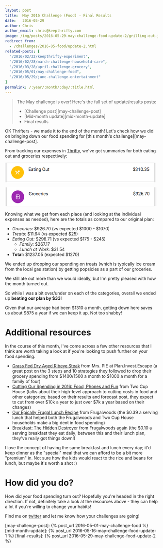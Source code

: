 ```yaml
---
layout: post
title:  May 2016 Challenge (Food) - Final Results
date:   2016-05-29
author: Chris
author_email: chris@keepthrifty.com
image: /img/posts/2016-05-29-may-challenge-food-update-2/grilling-out.jpg
redirect_from:
  - /challenges/2016-05-food/update-2.html
related-posts: [
  "/2016/02/22/keepthrifty-experiment",
  "/2016/02/28/march-challenge-household-care",
  "/2016/03/28/april-challenge-grocery",
  "/2016/05/01/may-challenge-food",
  "/2016/05/29/june-challenge-entertainment"
]
permalink: /:year/:month/:day/:title.html
---
```


> The May challenge is over! Here's the full set of update/results posts:
>
>   - [Challenge post][may-challenge-post]
>   - [Mid-month update][mid-month-update]
>   - Final results

OK Thrifters - we made it to the end of the month! Let's check how we did on bringing down our food spending for [this month's challenge][may-challenge-post].

From tracking our expenses in [Thrifty][thrifty-link], we've got summaries for both eating out and groceries respectively:

![May final eating out - $310.35 total][may-2016-final-eating-out]

![May final grocery - $926.70 total][may-2016-final-grocery]

Knowing what we get from each place (and looking at the individual expenses as needed), here are the totals as compared to our original plan:

* _Groceries:_ $926.70 (vs expected $1000 - $1070)
* _Treats:_ $11.64 (vs expected $25)
* _Eating Out:_ $298.71 (vs expected $175 - $245)
  * _Family:_ $267.17
  * _Lunch at Work:_ $31.54
* __Total:__ $1237.05 (expected $1270)

We ended up dropping our spending on treats (which is typically ice cream from the local gas station) by getting popsicles as a part of our groceries.

We still ate out more than we would ideally, but I'm pretty pleased with how the month turned out.

So while I was a bit over/under on each of the categories, overall we ended up __beating our plan by $33__!

Given that our average had been $1310 a month, getting down here saves us about $875 a year if we can keep it up. Not too shabby!

# Additional resources #

In the course of this month, I've come across a few other resources that I think are worth taking a look at if you're looking to push further on your food spending.

- [Grass Fed Dry Aged Ribeye Steak][mr-and-mrs-pie] from Mrs. PIE at Plan.Invest.Escape (a great post on the 3 steps and 10 strategies they followed to drop their grocery spending from $1400/1500 a month to $1000 a month for a family of four)
- [Cutting Our Spending in 2016: Food, Phones and Fun][two-cup-house] from Two Cup House (talks about their high-level approach to cutting costs in food and other categories; based on their results and forecast post, they expect to cut from over $10k a year to just over $7k a year based on their changes)
- [Our Epically Frugal Lunch Recipe][frugalwoods] from Frugalwoods (the $0.39 a serving lunch that helped both the Frugalwoods and Two Cup House households make a big dent in food spending)
- [Breakfast: The Hidden Destroyer][frugalwoods-2] from Frugalwoods again (the $0.10 a serving breakfast they eat daily; between this and their lunch plan, they've really got things down!)

I love the concept of having the same breakfast and lunch every day; it'd keep dinner as the "special" meal that we can afford to be a bit more "premium" in. Not sure how the kids would react to the rice and beans for lunch, but maybe it's worth a shot :)

# How did you do? #

How did your food spending turn out? Hopefully you're headed in the right direction. If not, definitely take a look at the resources above - they can help a lot if you're willing to change your habits!

Find me on [twitter][twitter-profile] and let me know how your challenges are going!

[thrifty-link]: http://tools.keepthrifty.com

[may-challenge-post]: {% post_url 2016-05-01-may-challenge-food %}
[mid-month-update]: {% post_url 2016-05-16-may-challenge-food-update-1 %}
[final-results]: {% post_url 2016-05-29-may-challenge-food-update-2 %}

[twitter-profile]: http://www.twitter.com/keepthrifty

[mr-and-mrs-pie]: http://www.planinvestescape.com/grass-fed-dry-aged-ribeye-steak/

[two-cup-house]: http://twocuphouse.com/2016/01/19/cutting-our-spending-in-2016/

[frugalwoods]: http://www.frugalwoods.com/2015/01/23/our-epically-frugal-lunch-recipe/

[frugalwoods-2]: http://www.frugalwoods.com/2014/07/14/breakfast-the-hidden-destroyer/

[may-2016-final-eating-out]: /img/posts/2016-05-29-may-challenge-food-update-2/may-2016-final-update-eating-out.png
[may-2016-final-grocery]: /img/posts/2016-05-29-may-challenge-food-update-2//may-2016-final-update-grocery.png
